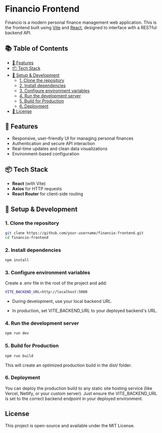 # Financio Frontend

Financio is a modern personal finance management web application. This is the frontend built using [Vite](https://vitejs.dev/) and [React](https://react.dev/), designed to interface with a RESTful backend API.
## 📚 Table of Contents

- [🚀 Features](#-features)
- [📦 Tech Stack](#-tech-stack)
- [🔧 Setup & Development](#-setup--development)
  - [1. Clone the repository](#1-clone-the-repository)
  - [2. Install dependencies](#2-install-dependencies)
  - [3. Configure environment variables](#3-configure-environment-variables)
  - [4. Run the development server](#4-run-the-development-server)
  - [5. Build for Production](#5-build-for-production)
   - [6. Deployment](#6-deployment)
- [📄 License](#license)
  
## 🚀 Features

- Responsive, user-friendly UI for managing personal finances
- Authentication and secure API interaction
- Real-time updates and clean data visualizations
- Environment-based configuration

## 📦 Tech Stack

- **React** (with Vite)
- **Axios** for HTTP requests
- **React Router** for client-side routing

## 🔧 Setup & Development

### 1. Clone the repository

```bash
git clone https://github.com/your-username/financio-frontend.git
cd financio-frontend
```

### 2. Install dependencies
```bash
npm install
```

### 3. Configure environment variables
Create a .env file 
in the root of the project and add:
```bash
VITE_BACKEND_URL=http://localhost:5000
```

- During development, use your local backend URL.

- In production, set VITE_BACKEND_URL to your deployed backend's URL.

### 4. Run the development server
```bash
npm run dev
```

### 5. Build for Production
```bash
npm run build
```
This will create an optimized production build in the dist/ folder.

### 6. Deployment
You can deploy the production build to any static site hosting service (like Vercel, Netlify, or your custom server). Just ensure the VITE_BACKEND_URL 
is set to the correct backend endpoint in your deployed environment.

## License
This project is open-source and available under the MIT License.
